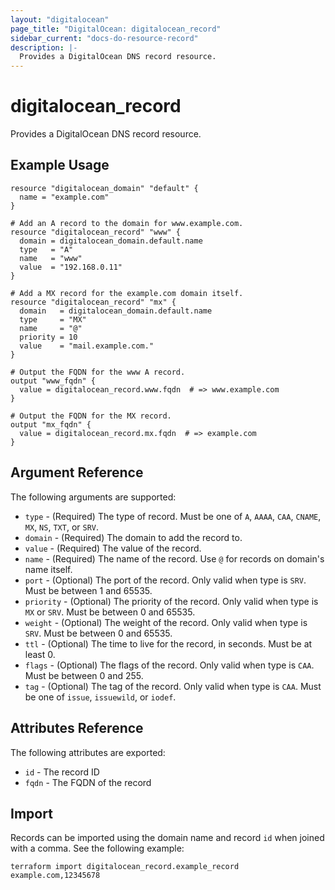 ```yaml
---
layout: "digitalocean"
page_title: "DigitalOcean: digitalocean_record"
sidebar_current: "docs-do-resource-record"
description: |-
  Provides a DigitalOcean DNS record resource.
---
```


# digitalocean\_record

Provides a DigitalOcean DNS record resource.

## Example Usage

```hcl
resource "digitalocean_domain" "default" {
  name = "example.com"
}

# Add an A record to the domain for www.example.com.
resource "digitalocean_record" "www" {
  domain = digitalocean_domain.default.name
  type   = "A"
  name   = "www"
  value  = "192.168.0.11"
}

# Add a MX record for the example.com domain itself.
resource "digitalocean_record" "mx" {
  domain   = digitalocean_domain.default.name
  type     = "MX"
  name     = "@"
  priority = 10
  value    = "mail.example.com."
}

# Output the FQDN for the www A record.
output "www_fqdn" {
  value = digitalocean_record.www.fqdn  # => www.example.com
}

# Output the FQDN for the MX record.
output "mx_fqdn" {
  value = digitalocean_record.mx.fqdn  # => example.com
}
```

## Argument Reference

The following arguments are supported:

* `type` - (Required) The type of record. Must be one of `A`, `AAAA`, `CAA`, `CNAME`, `MX`, `NS`, `TXT`, or `SRV`.
* `domain` - (Required) The domain to add the record to.
* `value` - (Required) The value of the record.
* `name` - (Required) The name of the record. Use `@` for records on domain's name itself.
* `port` - (Optional) The port of the record. Only valid when type is `SRV`.  Must be between 1 and 65535.
* `priority` - (Optional) The priority of the record. Only valid when type is `MX` or `SRV`. Must be between 0 and 65535.
* `weight` - (Optional) The weight of the record. Only valid when type is `SRV`.  Must be between 0 and 65535.
* `ttl` - (Optional) The time to live for the record, in seconds. Must be at least 0.
* `flags` - (Optional) The flags of the record. Only valid when type is `CAA`. Must be between 0 and 255.
* `tag` - (Optional) The tag of the record. Only valid when type is `CAA`. Must be one of `issue`, `issuewild`, or `iodef`.

## Attributes Reference

The following attributes are exported:

* `id` - The record ID
* `fqdn` - The FQDN of the record

## Import

Records can be imported using the domain name and record `id` when joined with a comma. See the following example:

```
terraform import digitalocean_record.example_record example.com,12345678
```
